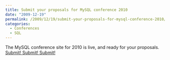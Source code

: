 ```yaml
---
title: Submit your proposals for MySQL conference 2010
date: "2009-12-19"
permalink: /2009/12/19/submit-your-proposals-for-mysql-conference-2010/
categories:
  - Conferences
  - SQL
---
```

The MySQL conference site for 2010 is live, and ready for your proposals. [Submit! Submit! Submit!][1]

 [1]: http://en.oreilly.com/mysql2010/user/proposal/propose/cfp/79
